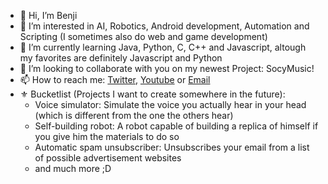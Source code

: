 - 👋 Hi, I’m Benji
- 👀 I’m interested in AI, Robotics, Android development, Automation and Scripting (I sometimes also do web and game development)
- 🌱 I’m currently learning Java, Python, C, C++ and Javascript, altough my favorites are definitely Javascript and Python
- 💞️ I’m looking to collaborate with you on my newest Project: SocyMusic!
- 📫 How to reach me: [Twitter](https://twitter.com/Benben377), [Youtube](https://www.youtube.com/channel/UCgkbKNjZCFy9EiToD5MK4Og) or [Email](mailto:demetzbenjamin@duck.com)
- ⚜️ Bucketlist (Projects I want to create somewhere in the future):
  - Voice simulator: Simulate the voice you actually hear in your head (which is different from the one the others hear)
  - Self-building robot: A robot capable of building a replica of himself if you give him the materials to do so
  - Automatic spam unsubscriber: Unsubscribes your email from a list of possible advertisement websites
  - and much more ;D

<!---
Benji377/Benji377 is a ✨ special ✨ repository because its `README.md` (this file) appears on your GitHub profile.
You can click the Preview link to take a look at your changes.
--->
